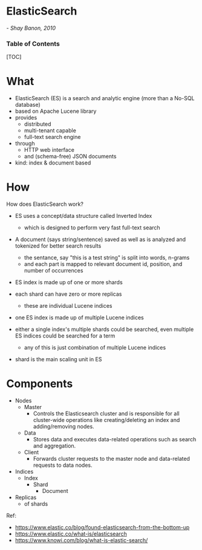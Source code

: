 # ElasticSearch

_- Shay Banon, 2010_

<h3>Table of Contents</h3>
[TOC]


# What

- ElasticSearch (ES) is a search and analytic engine (more than a No-SQL database)
- based on Apache Lucene library
- provides
    - distributed 
    - multi-tenant capable
    - full-text search engine
- through
    - HTTP web interface
    - and (schema-free) JSON documents
- kind: index & document based

# How
How does ElasticSearch work?

- ES uses a concept/data structure called Inverted Index
    - which is designed to perform very fast full-text search
- A document (says string/sentence) saved as well as is analyzed and tokenized for better search results
    - the sentance, say "this is a test string" is split into words, n-grams
    - and each part is mapped to relevant document id, position, and number of occurrences

- ES index is made up of one or more shards
- each shard can have zero or more replicas
    - these are individual Lucene indices
- one ES index is made up of multiple Lucene indices
- either a single index's multiple shards could be searched, even multiple ES indices could be searched for a term
    - any of this is just combination of multiple Lucene indices
- shard is the main scaling unit in ES

# Components
- Nodes
    - Master
        - Controls the Elasticsearch cluster and is responsible for all cluster-wide operations like creating/deleting an index and adding/removing nodes.
    - Data
        - Stores data and executes data-related operations such as search and aggregation.
    - Client
        - Forwards cluster requests to the master node and data-related requests to data nodes.
- Indices
    - Index
        - Shard
            - Document
- Replicas
    - of shards

Ref:
- https://www.elastic.co/blog/found-elasticsearch-from-the-bottom-up
- https://www.elastic.co/what-is/elasticsearch
- https://www.knowi.com/blog/what-is-elastic-search/
